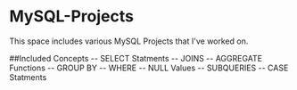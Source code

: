 # MySQL-Projects
This space includes various MySQL Projects that I've worked on.

##Included Concepts 
-- SELECT Statments
-- JOINS
-- AGGREGATE Functions
-- GROUP BY
-- WHERE
-- NULL Values
-- SUBQUERIES
-- CASE Statments
